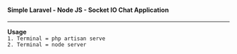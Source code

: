 <h4>Simple Laravel - Node JS - Socket IO Chat Application</h4>
<hr>
<b>Usage</b>
<code>
1. Terminal = php artisan serve
2. Terminal = node server
</code>
